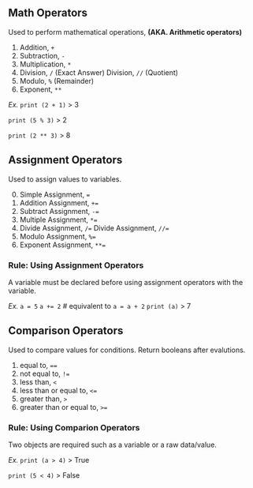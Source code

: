## Math Operators
Used to perform mathematical operations, __(AKA. Arithmetic operators)__

1. Addition, `+	`
2. Subtraction, `-`
3. Multiplication, `*` 
4. Division, `/` (Exact Answer)
	 Division, `//` (Quotient)
5. Modulo, `%`	(Remainder)
6. Exponent, `**`

*Ex.*
`print (2 + 1)`
	> 3

`print (5 % 3)`
	> 2

`print (2 ** 3)`
	> 8


## Assignment Operators
Used to assign values to variables.

0. Simple Assignment, `=`
1. Addition Assignment, `+=`
2. Subtract Assignment, `-=`
3. Multiple Assignment, `*=`
4. Divide Assignment, `/=`
	 Divide Assignment, `//=`
5. Modulo Assignment, `%=`
6. Exponent Assignment, `**=`

### Rule: Using Assignment Operators
A variable must be declared before using assignment operators with the variable.

*Ex.*
`a = 5`
`a += 2` # equivalent to `a = a + 2`
`print (a)`
	> 7


## Comparison Operators
Used to compare values for conditions. Return booleans after evalutions.

1. equal to, `==`
2. not equal to, `!=`
3. less than, `<`
4. less than or equal to, `<=`
5. greater than, `>`
6. greater than or equal to, `>=`

### Rule: Using Comparion Operators
Two objects are required such as a variable or a raw data/value.

*Ex.*
`print (a > 4)`
	> True

`print (5 < 4)`
	> False
